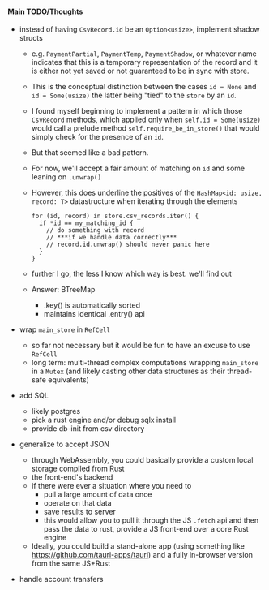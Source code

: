 #### Main TODO/Thoughts

- instead of having `CsvRecord.id` be an `Option<usize>`, implement shadow structs
    - e.g. `PaymentPartial`, `PaymentTemp`, `PaymentShadow`, or whatever name indicates
      that this is a temporary representation of the record and it is either not yet saved
      or not guaranteed to be in sync with store.
    - This is the conceptual distinction between the cases `id = None` and `id = Some(usize)`
      the latter being "tied" to the `store` by an `id`.
    - I found myself beginning to implement a pattern in which those `CsvRecord` methods,
      which applied only when `self.id = Some(usize)` would call a prelude method
      `self.require_be_in_store()` that would simply check for the presence of an `id`.
    - But that seemed like a bad pattern.
    - For now, we'll accept a fair amount of matching on `id` and some leaning on `.unwrap()`
    - However, this does underline the positives of the
      `HashMap<id: usize, record: T>` datastructure when iterating through the elements

          for (id, record) in store.csv_records.iter() {
            if *id == my_matching_id {
              // do something with record
              // ***if we handle data correctly***
              // record.id.unwrap() should never panic here
            }
          }

    - further I go, the less I know which way is best. we'll find out

    - Answer: BTreeMap
      - .key() is automatically sorted
      - maintains identical .entry() api

- wrap `main_store` in `RefCell`
  - so far not necessary but it would be fun to have an excuse to use `RefCell`
  - long term: multi-thread complex computations wrapping `main_store` in a `Mutex` (and likely casting other data structures as their thread-safe equivalents)

- add SQL
  - likely postgres
  - pick a rust engine and/or debug sqlx install
  - provide db-init from csv directory

- generalize to accept JSON
  - through WebAssembly, you could basically provide a custom local storage compiled from Rust
  - the front-end's backend
  - if there were ever a situation where you need to
    - pull a large amount of data once
    - operate on that data
    - save results to server
    - this would allow you to pull it through the JS `.fetch` api and then pass the data to rust, provide a JS front-end over a core Rust engine
  - Ideally, you could build a stand-alone app (using something like https://github.com/tauri-apps/tauri) and a fully in-browser version from the same JS+Rust


- handle account transfers
